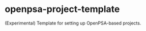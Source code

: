 openpsa-project-template
========================

(Experimental) Template for setting up OpenPSA-based projects.
